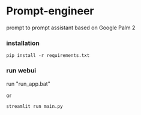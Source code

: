 # Prompt-engineer
prompt to prompt assistant based on Google Palm 2

### installation
```
pip install -r requirements.txt
```

### run webui
run "run_app.bat"

or
```
streamlit run main.py
```
